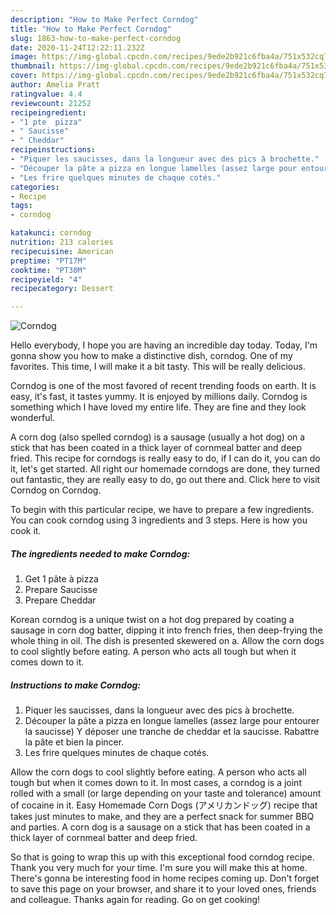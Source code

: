 ```yaml
---
description: "How to Make Perfect Corndog"
title: "How to Make Perfect Corndog"
slug: 1863-how-to-make-perfect-corndog
date: 2020-11-24T12:22:11.232Z
image: https://img-global.cpcdn.com/recipes/9ede2b921c6fba4a/751x532cq70/corndog-photo-principale-de-la-recette.jpg
thumbnail: https://img-global.cpcdn.com/recipes/9ede2b921c6fba4a/751x532cq70/corndog-photo-principale-de-la-recette.jpg
cover: https://img-global.cpcdn.com/recipes/9ede2b921c6fba4a/751x532cq70/corndog-photo-principale-de-la-recette.jpg
author: Amelia Pratt
ratingvalue: 4.4
reviewcount: 21252
recipeingredient:
- "1 pte  pizza"
- " Saucisse"
- " Cheddar"
recipeinstructions:
- "Piquer les saucisses, dans la longueur avec des pics à brochette."
- "Découper la pâte a pizza en longue lamelles (assez large pour entourer la saucisse) Y déposer une tranche de cheddar et la saucisse. Rabattre la pâte et bien la pincer."
- "Les frire quelques minutes de chaque cotés."
categories:
- Recipe
tags:
- corndog

katakunci: corndog 
nutrition: 213 calories
recipecuisine: American
preptime: "PT17M"
cooktime: "PT30M"
recipeyield: "4"
recipecategory: Dessert

---
```



![Corndog](https://img-global.cpcdn.com/recipes/9ede2b921c6fba4a/751x532cq70/corndog-photo-principale-de-la-recette.jpg)

Hello everybody, I hope you are having an incredible day today. Today, I'm gonna show you how to make a distinctive dish, corndog. One of my favorites. This time, I will make it a bit tasty. This will be really delicious.

Corndog is one of the most favored of recent trending foods on earth. It is easy, it's fast, it tastes yummy. It is enjoyed by millions daily. Corndog is something which I have loved my entire life. They are fine and they look wonderful.

A corn dog (also spelled corndog) is a sausage (usually a hot dog) on a stick that has been coated in a thick layer of cornmeal batter and deep fried. This recipe for corndogs is really easy to do, if I can do it, you can do it, let&#39;s get started. All right our homemade corndogs are done, they turned out fantastic, they are really easy to do, go out there and. Click here to visit Corndog on Corndog.


To begin with this particular recipe, we have to prepare a few ingredients. You can cook corndog using 3 ingredients and 3 steps. Here is how you cook it.

<!--inarticleads1-->

##### The ingredients needed to make Corndog:

1. Get 1 pâte à pizza
1. Prepare  Saucisse
1. Prepare  Cheddar


Korean corndog is a unique twist on a hot dog prepared by coating a sausage in corn dog batter, dipping it into french fries, then deep-frying the whole thing in oil. The dish is presented skewered on a. Allow the corn dogs to cool slightly before eating. A person who acts all tough but when it comes down to it. 

<!--inarticleads2-->

##### Instructions to make Corndog:

1. Piquer les saucisses, dans la longueur avec des pics à brochette.
1. Découper la pâte a pizza en longue lamelles (assez large pour entourer la saucisse) Y déposer une tranche de cheddar et la saucisse. Rabattre la pâte et bien la pincer.
1. Les frire quelques minutes de chaque cotés.


Allow the corn dogs to cool slightly before eating. A person who acts all tough but when it comes down to it. In most cases, a corndog is a joint rolled with a small (or large depending on your taste and tolerance) amount of cocaine in it. Easy Homemade Corn Dogs (アメリカンドッグ) recipe that takes just minutes to make, and they are a perfect snack for summer BBQ and parties. A corn dog is a sausage on a stick that has been coated in a thick layer of cornmeal batter and deep fried. 

So that is going to wrap this up with this exceptional food corndog recipe. Thank you very much for your time. I'm sure you will make this at home. There's gonna be interesting food in home recipes coming up. Don't forget to save this page on your browser, and share it to your loved ones, friends and colleague. Thanks again for reading. Go on get cooking!
